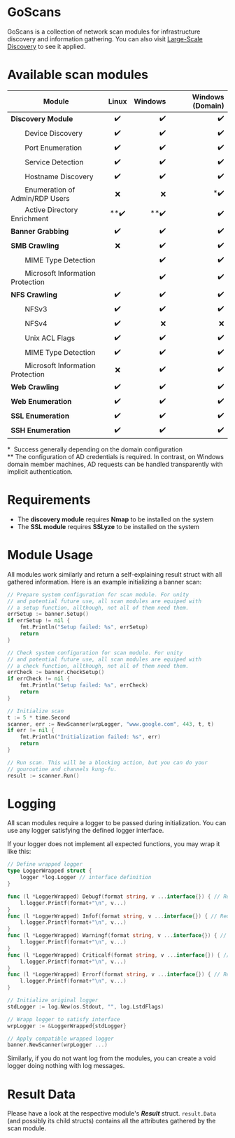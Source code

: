 # GoScans
GoScans is a collection of network scan modules for infrastructure discovery and information gathering. You can also visit [Large-Scale Discovery](https://github.com/siemens/large-scale-discovery) to see it applied.

# Available scan modules
| Module                             | Linux | Windows | Windows (Domain) |
| -----------------------------------|:-----:| -------:| ----------------:|
| **Discovery Module**               | ✔️    | ✔️     | ✔️          |
|   Device Discovery                 | ✔️    | ✔️     | ✔️          |
|   Port Enumeration                 | ✔️    | ✔️     | ✔️          |
|   Service Detection                | ✔️    | ✔️     | ✔️          |
|   Hostname Discovery               | ✔️    | ✔️     | ✔️          |
|   Enumeration of Admin/RDP Users   | ❌️    | ❌️     | *✔️         |
|   Active Directory Enrichment      | **✔️  | **✔️   | ✔️          |
| **Banner Grabbing**                | ✔️    | ✔️     | ✔️          |
| **SMB Crawling**                   | ❌️    | ✔️     | ✔️          |
|   MIME Type Detection              |       | ✔️     | ✔️          |
|   Microsoft Information Protection |       | ✔️     | ✔️          |
| **NFS Crawling**                   | ✔️    | ✔️     | ✔️          |
|   NFSv3                            | ✔️    | ✔️     | ✔️          |
|   NFSv4                            | ✔️    | ❌️     | ❌️          |
|   Unix ACL Flags                   | ✔️    | ✔️     | ✔️          |
|   MIME Type Detection              | ✔️    | ✔️     | ✔️          |
|   Microsoft Information Protection | ❌️    | ✔️     | ✔️          |
| **Web Crawling**                   | ✔️    | ✔️     | ✔️          |
| **Web Enumeration**                | ✔️    | ✔️     | ✔️          |
| **SSL Enumeration**                | ✔️    | ✔️     | ✔️          |
| **SSH Enumeration**                | ✔️    | ✔️     | ✔️          |

&ast;&nbsp; Success generally depending on the domain configuration <br/>
&ast;&ast;  The configuration of AD credentials is required. In contrast, on Windows domain member machines, AD requests can be handled transparently with implicit authentication.

# Requirements
- The **discovery module** requires **Nmap** to be installed on the system
- The **SSL module** requires **SSLyze** to be installed on the system

# Module Usage
All modules work similarly and return a self-explaining result struct with all gathered information. 
Here is an example initializing a banner scan:

```go
// Prepare system configuration for scan module. For unity 
// and potential future use, all scan modules are equiped with 
// a setup function, allthough, not all of them need them.
errSetup := banner.Setup()
if errSetup != nil {
    fmt.Println("Setup failed: %s", errSetup)
    return
}

// Check system configuration for scan module. For unity 
// and potential future use, all scan modules are equiped with 
// a check function, allthough, not all of them need them.
errCheck := banner.CheckSetup()
if errCheck != nil {
    fmt.Println("Setup failed: %s", errCheck)
    return
}

// Initialize scan
t := 5 * time.Second
scanner, err := NewScanner(wrpLogger, "www.google.com", 443, t, t)
if err != nil {
    fmt.Println("Initialization failed: %s", err)
    return
}

// Run scan. This will be a blocking action, but you can do your 
// gouroutine and channels kung-fu.
result := scanner.Run()
```


# Logging
All scan modules require a logger to be passed during initialization. 
You can use any logger satisfying the defined logger interface.

If your logger does not implement all expected functions, you may wrap it like this:
```go
// Define wrapped logger
type LoggerWrapped struct {
	logger *log.Logger // interface definition
}

func (l *LoggerWrapped) Debugf(format string, v ...interface{}) { // Required function according to the interface
	l.logger.Printf(format+"\n", v...)
}
func (l *LoggerWrapped) Infof(format string, v ...interface{}) { // Required function according to the interface
	l.logger.Printf(format+"\n", v...)
}
func (l *LoggerWrapped) Warningf(format string, v ...interface{}) { // Required function according to the interface
	l.logger.Printf(format+"\n", v...)
}
func (l *LoggerWrapped) Criticalf(format string, v ...interface{}) { // Required function according to the interface
	l.logger.Printf(format+"\n", v...)
}
func (l *LoggerWrapped) Errorf(format string, v ...interface{}) { // Required function according to the interface
	l.logger.Printf(format+"\n", v...)
}

// Initialize original logger
stdLogger := log.New(os.Stdout, "", log.LstdFlags)

// Wrapp logger to satisfy interface
wrpLogger := &LoggerWrapped{stdLogger}

// Apply compatible wrapped logger
banner.NewScanner(wrpLogger ...)
```

Similarly, if you do not want log from the modules, you can create a void logger doing nothing with log messages.

# Result Data
Please have a look at the respective module's _**Result**_ struct. `result.Data` (and possibly its child structs) contains all the attributes gathered by the scan module. 
